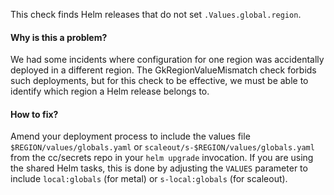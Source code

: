 This check finds Helm releases that do not set `.Values.global.region`.

#### Why is this a problem?

We had some incidents where configuration for one region was accidentally deployed in a different region. The
GkRegionValueMismatch check forbids such deployments, but for this check to be effective, we must be able to identify
which region a Helm release belongs to.

#### How to fix?

Amend your deployment process to include the values file `$REGION/values/globals.yaml` or
`scaleout/s-$REGION/values/globals.yaml` from the cc/secrets repo in your `helm upgrade` invocation. If you are using
the shared Helm tasks, this is done by adjusting the `VALUES` parameter to include `local:globals` (for metal) or
`s-local:globals` (for scaleout).
